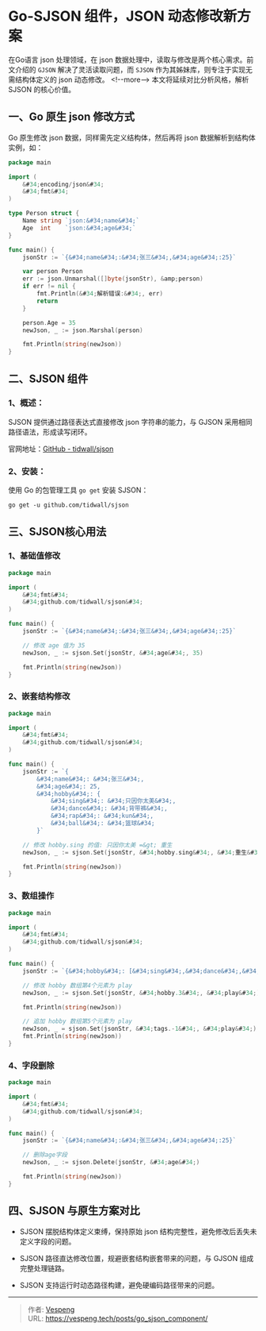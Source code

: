 # Go-SJSON 组件，JSON 动态修改新方案


在Go语言 json 处理领域，在 json 数据处理中，读取与修改是两个核心需求。前文介绍的 `GJSON` 解决了灵活读取问题，而 `SJSON` 作为其姊妹库，则专注于实现无需结构体定义的 json 动态修改。
&lt;!--more--&gt;
本文将延续对比分析风格，解析 SJSON 的核心价值。

## 一、Go 原生 json 修改方式

Go 原生修改 json 数据，同样需先定义结构体，然后再将 json 数据解析到结构体实例，如：

```go {data-open=true}
package main

import (
	&#34;encoding/json&#34;
	&#34;fmt&#34;
)

type Person struct {
	Name string `json:&#34;name&#34;`
	Age  int    `json:&#34;age&#34;`
}

func main() {
	jsonStr := `{&#34;name&#34;:&#34;张三&#34;,&#34;age&#34;:25}`

	var person Person
	err := json.Unmarshal([]byte(jsonStr), &amp;person)
	if err != nil {
		fmt.Println(&#34;解析错误:&#34;, err)
		return
	}

	person.Age = 35
	newJson, _ := json.Marshal(person)

	fmt.Println(string(newJson))
}
```

## 二、SJSON 组件

### 1、概述：

SJSON 提供通过路径表达式直接修改 json 字符串的能力，与 GJSON 采用相同路径语法，形成读写闭环。

官网地址：[GitHub - tidwall/sjson](https://github.com/tidwall/sjson)

### 2、安装：

使用 Go 的包管理工具 `go get` 安装 SJSON：

```shell
go get -u github.com/tidwall/sjson
```

## 三、SJSON核心用法

### 1、基础值修改

```go {data-open=true}
package main

import (
	&#34;fmt&#34;
	&#34;github.com/tidwall/sjson&#34;
)

func main() {
	jsonStr := `{&#34;name&#34;:&#34;张三&#34;,&#34;age&#34;:25}`

	// 修改 age 值为 35
	newJson, _ := sjson.Set(jsonStr, &#34;age&#34;, 35)

	fmt.Println(string(newJson))
}
```

### 2、嵌套结构修改

```go {data-open=true}
package main

import (
	&#34;fmt&#34;
	&#34;github.com/tidwall/sjson&#34;
)

func main() {
	jsonStr := `{
		&#34;name&#34;: &#34;张三&#34;,
		&#34;age&#34;: 25,
		&#34;hobby&#34;: {
			&#34;sing&#34;: &#34;只因你太美&#34;,
			&#34;dance&#34;: &#34;背带裤&#34;,
			&#34;rap&#34;: &#34;kun&#34;,
			&#34;ball&#34;: &#34;篮球&#34;
		}`

	// 修改 hobby.sing 的值: 只因你太美 =&gt; 重生
	newJson, _ := sjson.Set(jsonStr, &#34;hobby.sing&#34;, &#34;重生&#34;)

	fmt.Println(string(newJson))
}
```

### 3、数组操作

```go {data-open=true}
package main

import (
	&#34;fmt&#34;
	&#34;github.com/tidwall/sjson&#34;
)

func main() {
	jsonStr := `{&#34;hobby&#34;: [&#34;sing&#34;,&#34;dance&#34;,&#34;rap&#34;,&#34;ball&#34;]}`

	// 修改 hobby 数组第4个元素为 play
	newJson, _ := sjson.Set(jsonStr, &#34;hobby.3&#34;, &#34;play&#34;)

	fmt.Println(string(newJson))

	// 追加 hobby 数组第5个元素为 play
	newJson, _ = sjson.Set(jsonStr, &#34;tags.-1&#34;, &#34;play&#34;)
	fmt.Println(string(newJson))
}
```

### 4、字段删除

```go {data-open=true}
package main

import (
	&#34;fmt&#34;
	&#34;github.com/tidwall/sjson&#34;
)

func main() {
	jsonStr := `{&#34;name&#34;:&#34;张三&#34;,&#34;age&#34;:25}`

	// 删除age字段
	newJson, _ := sjson.Delete(jsonStr, &#34;age&#34;)

	fmt.Println(string(newJson))
}
```

## 四、SJSON 与原生方案对比

- SJSON 摆脱结构体定义束缚，保持原始 json 结构完整性，避免修改后丢失未定义字段的问题。

- SJSON 路径直达修改位置，规避嵌套结构嵌套带来的问题，与 GJSON 组成完整处理链路。

- SJSON 支持运行时动态路径构建，避免硬编码路径带来的问题。


---

> 作者: [Vespeng](https://github.com/vespeng/)  
> URL: https://vespeng.tech/posts/go_sjson_component/  

